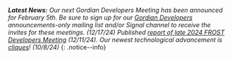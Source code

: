 _**Latest News:** Our next Gordian Developers Meeting has been announced for February 5th. Be sure to sign up for our [Gordian Developers](https://www.blockchaincommons.com/subscribe/) announcements-only mailing list and/or Signal channel to receive the invites for these meetings. (12/17/24)
Published [report of late 2024 FROST Developers Meeting](/frost/developers2) (12/11/24). Our newest technological advancement is [cliques](https://www.blockchaincommons.com/musings/musings-cliques-1/)! (10/8/24)_
{: .notice--info}
